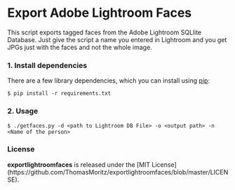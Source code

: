 # Export Adobe Lightroom Faces

This script exports tagged faces from the Adobe Lightroom SQLlite Database. Just give the script a name you entered in Lightroom and you get JPGs just with the faces and not the whole image.

### 1. Install dependencies

There are a few library dependencies, which you can install using
[pip](https://pip.pypa.io/en/stable/quickstart/):

```shell
$ pip install -r requirements.txt
```

### 2. Usage



```shell
$ ./getfaces.py -d <path to Lightroom DB File> -o <output path> -n <Name of the person>
```

<h3>License</h3>
<strong>exportlightroomfaces</strong> is released under the [MIT License](https://github.com/ThomasMoritz/exportlightroomfaces/blob/master/LICENSE).
